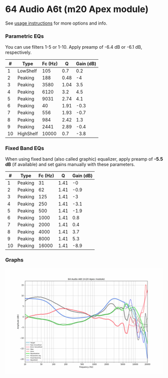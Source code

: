 # 64 Audio A6t (m20 Apex module)
See [usage instructions](https://github.com/jaakkopasanen/AutoEq#usage) for more options and info.

### Parametric EQs
You can use filters 1-5 or 1-10. Apply preamp of -6.4 dB or -6.1 dB, respectively.

|   # | Type      |   Fc (Hz) |    Q |   Gain (dB) |
|-----|-----------|-----------|------|-------------|
|   1 | LowShelf  |       105 | 0.7  |         0.2 |
|   2 | Peaking   |       188 | 0.48 |        -4   |
|   3 | Peaking   |      3580 | 1.04 |         3.5 |
|   4 | Peaking   |      6120 | 3.2  |         4.5 |
|   5 | Peaking   |      9031 | 2.74 |         4.1 |
|   6 | Peaking   |        40 | 1.91 |        -0.3 |
|   7 | Peaking   |       556 | 1.93 |        -0.7 |
|   8 | Peaking   |       984 | 2.42 |         1.3 |
|   9 | Peaking   |      2441 | 2.89 |        -0.4 |
|  10 | HighShelf |     10000 | 0.7  |        -3.8 |

### Fixed Band EQs
When using fixed band (also called graphic) equalizer, apply preamp of **-5.5 dB** (if available) and set gains manually with these parameters.

|   # | Type    |   Fc (Hz) |    Q |   Gain (dB) |
|-----|---------|-----------|------|-------------|
|   1 | Peaking |        31 | 1.41 |        -0   |
|   2 | Peaking |        62 | 1.41 |        -0.9 |
|   3 | Peaking |       125 | 1.41 |        -3   |
|   4 | Peaking |       250 | 1.41 |        -3.1 |
|   5 | Peaking |       500 | 1.41 |        -1.9 |
|   6 | Peaking |      1000 | 1.41 |         0.8 |
|   7 | Peaking |      2000 | 1.41 |         0.4 |
|   8 | Peaking |      4000 | 1.41 |         3.7 |
|   9 | Peaking |      8000 | 1.41 |         5.3 |
|  10 | Peaking |     16000 | 1.41 |        -8.9 |

### Graphs
![](./64%20Audio%20A6t%20(m20%20Apex%20module).png)

